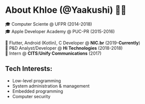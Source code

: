 # About Khloe (@Yaakushi) 🏳️‍⚧️

🎓 Computer Sciente @ UFPR (2014-2018)<br>
🎓 Apple Developer Academy @ PUC-PR (2015-2016)

💼 Flutter, Android (Kotlin), C Developer @ **NIC.br** (2019-**Currently**)<br>
💼 P&D Analyst/Developer @ **Hi Technologies** (2018-2018)<br>
💼 Intern @ **CITS**/**Unify Communications** (2017)

## Tech Interests:
- Low-level programming
- System administration & management
- Embedded programming
- Computer security
